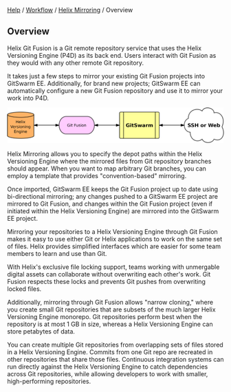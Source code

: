 [Help](../../README.md)
/ [Workflow](../README.md)
/ [Helix Mirroring](README.md)
/ Overview

## Overview

Helix Git Fusion is a Git remote repository service that uses the Helix
Versioning Engine (P4D) as its back end. Users interact with Git Fusion as
they would with any other remote Git repository.

It takes just a few steps to mirror your existing Git Fusion projects into
GitSwarm EE. Additionally, for brand new projects; GitSwarm EE can
automatically configure a new Git Fusion repository and use it to mirror
your work into P4D.

![Helix Mirroring Overview](helix_mirroring-outlines.svg)

Helix Mirroring allows you to specify the depot paths within the Helix
Versioning Engine where the mirrored files from Git repository branches
should appear. When you want to map arbitrary Git branches, you can employ
a template that provides "convention-based" mirroring.

Once imported, GitSwarm EE keeps the Git Fusion project up to date using
bi-directional mirroring; any changes pushed to a GitSwarm EE project are
mirrored to Git Fusion, and changes within the Git Fusion project (even if
initiated within the Helix Versioning Engine) are mirrored into the
GitSwarm EE project.

Mirroring your repositories to a Helix Versioning Engine through Git Fusion
makes it easy to use either Git or Helix applications to work on the same
set of files. Helix provides simplified interfaces which are easier for
some team members to learn and use than Git.

With Helix's exclusive file locking support, teams working with unmergable
digital assets can collaborate without overwriting each other's work. Git
Fusion respects these locks and prevents Git pushes from overwriting locked
files.

Additionally, mirroring through Git Fusion allows "narrow cloning," where
you create small Git repositories that are subsets of the much larger Helix
Versioning Engine monorepo. Git repositories perform best when the
repository is at most 1 GB in size, whereas a Helix Versioning Engine can
store petabytes of data.

You can create multiple Git repositories from overlapping sets of files
stored in a Helix Versioning Engine. Commits from one Git repo are
recreated in other repositories that share those files. Continuous
integration systems can run directly against the Helix Versioning Engine to
catch dependencies across Git repositories, while allowing developers to
work with smaller, high-performing repositories.
